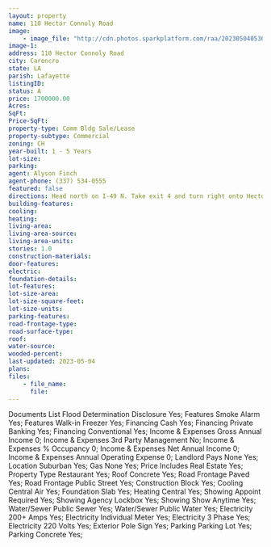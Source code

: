 ```yaml
---
layout: property
name: 110 Hector Connoly Road 
image:
    - image_file: "http://cdn.photos.sparkplatform.com/raa/20230504053639829966000000.jpg"
image-1:
address: 110 Hector Connoly Road
city: Carencro
state: LA
parish: Lafayette
listingID: 
status: A
price: 1700000.00
Acres: 
SqFt: 
Price-SqFt: 
property-type: Comm Bldg Sale/Lease
property-subtype: Commercial
zoning: CH
year-built: 1 - 5 Years
lot-size: 
parking: 
agent: Alyson Finch
agent-phone: (337) 534-0555
featured: false
directions: Head north on I-49 N. Take exit 4 and turn right onto Hector Connoly Rd. At the traffic circle take the 1st exit turning right into Evangeline Court Marketplace.  Take first right when in the parking lot and the building will be on your left.
building-features: 
cooling: 
heating: 
living-area: 
living-area-source: 
living-area-units: 
stories: 1.0
construction-materials: 
door-features: 
electric: 
foundation-details: 
lot-features: 
lot-size-area: 
lot-size-square-feet: 
lot-size-units: 
parking-features: 
road-frontage-type: 
road-surface-type: 
roof: 
water-source: 
wooded-percent: 
last-updated: 2023-05-04
plans: 
files:
    - file_name:
      file:
---
```

Documents List	Flood Determination Disclosure	Yes;
Features	Smoke Alarm	Yes;
Features	Walk-in Freezer	Yes;
Financing	Cash	Yes;
Financing	Private Banking	Yes;
Financing	Conventional	Yes;
Income & Expenses	Gross Annual Income	0;
Income & Expenses	3rd Party Management	No;
Income & Expenses	% Occupancy	0;
Income & Expenses	Net Annual Income	0;
Income & Expenses	Annual Operating Expense	0;
Landlord Pays	None	Yes;
Location	Suburban	Yes;
Gas	None	Yes;
Price Includes	Real Estate	Yes;
Property Type	Restaurant	Yes;
Roof	Concrete	Yes;
Road Frontage	Paved	Yes;
Road Frontage	Public Street	Yes;
Construction	Block	Yes;
Cooling	Central Air	Yes;
Foundation	Slab	Yes;
Heating	Central	Yes;
Showing	Appoint Required	Yes;
Showing	Agency Lockbox	Yes;
Showing	Show Anytime	Yes;
Water/Sewer	Public Sewer	Yes;
Water/Sewer	Public Water	Yes;
Electricity	200+ Amps	Yes;
Electricity	Individual Meter	Yes;
Electricity	3 Phase	Yes;
Electricity	220 Volts	Yes;
Exterior	Pole Sign	Yes;
Parking	Parking Lot	Yes;
Parking	Concrete	Yes;


